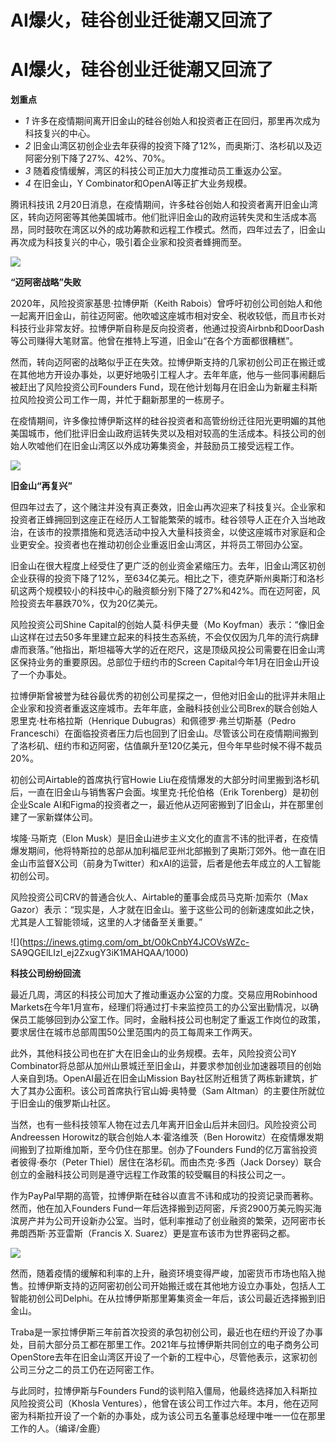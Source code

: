 # AI爆火，硅谷创业迁徙潮又回流了

# AI爆火，硅谷创业迁徙潮又回流了

**划重点**

  * _1_ 许多在疫情期间离开旧金山的硅谷创始人和投资者正在回归，那里再次成为科技复兴的中心。
  * _2_ 旧金山湾区初创企业去年获得的投资下降了12%，而奥斯汀、洛杉矶以及迈阿密分别下降了27%、42%、70%。
  * _3_ 随着疫情缓解，湾区的科技公司正加大力度推动员工重返办公室。
  * _4_ 在旧金山，Y Combinator和OpenAI等正扩大业务规模。

腾讯科技讯
2月20日消息，在疫情期间，许多硅谷创始人和投资者离开旧金山湾区，转向迈阿密等其他美国城市。他们批评旧金山的政府运转失灵和生活成本高昂，同时鼓吹在湾区以外的成功筹款和远程工作模式。然而，四年过去了，旧金山再次成为科技复兴的中心，吸引着企业家和投资者蜂拥而至。

![](https://inews.gtimg.com/om_bt/Oqlj-1LwkzP3a7AkHrap2N5AYi83h90Oi6jdge9LPNDGkAA/1000)

**“迈阿密战略”失败**

2020年，风险投资家基思·拉博伊斯（Keith
Rabois）曾呼吁初创公司创始人和他一起离开旧金山，前往迈阿密。他吹嘘这座城市相对安全、税收较低，而且市长对科技行业非常友好。拉博伊斯自称是反向投资者，他通过投资Airbnb和DoorDash等公司赚得大笔财富。他曾在推特上写道，旧金山“在各个方面都很糟糕”。

然而，转向迈阿密的战略似乎正在失效。拉博伊斯支持的几家初创公司正在搬迁或在其他地方开设办事处，以更好地吸引工程人才。去年年底，他与一些同事闹翻后被赶出了风险投资公司Founders
Fund，现在他计划每月在旧金山为新雇主科斯拉风险投资公司工作一周，并忙于翻新那里的一栋房子。

在疫情期间，许多像拉博伊斯这样的硅谷投资者和高管纷纷迁往阳光更明媚的其他美国城市，他们批评旧金山政府运转失灵以及相对较高的生活成本。科技公司的创始人吹嘘他们在旧金山湾区以外成功筹集资金，并鼓励员工接受远程工作。

![](https://inews.gtimg.com/om_bt/OYkfPc4in-j9O04DXd3Bvc2iRvlZb_oYiKqLWu8cZCqYoAA/1000)

**旧金山“再复兴”**

但四年过去了，这个赌注并没有真正奏效，旧金山再次迎来了科技复兴。企业家和投资者正蜂拥回到这座正在经历人工智能繁荣的城市。硅谷领导人正在介入当地政治，在该市的投票措施和竞选活动中投入大量科技资金，以使这座城市对家庭和企业更安全。投资者也在推动初创企业重返旧金山湾区，并将员工带回办公室。

旧金山在很大程度上经受住了更广泛的创业资金紧缩压力。去年，旧金山湾区初创企业获得的投资下降了12%，至634亿美元。相比之下，德克萨斯州奥斯汀和洛杉矶这两个规模较小的科技中心的融资额分别下降了27%和42%。而在迈阿密，风险投资去年暴跌70%，仅为20亿美元。

风险投资公司Shine Capital的创始人莫·科伊夫曼（Mo
Koyfman）表示：“像旧金山这样在过去50多年里建立起来的科技生态系统，不会仅仅因为几年的流行病肆虐而衰落。”他指出，斯坦福等大学的近在咫尺，这是顶级风投公司需要在旧金山湾区保持业务的重要原因。总部位于纽约市的Screen
Capital今年1月在旧金山开设了一个办事处。

拉博伊斯曾被誉为硅谷最优秀的初创公司星探之一，但他对旧金山的批评并未阻止企业家和投资者重返这座城市。去年年底，金融科技创业公司Brex的联合创始人恩里克·杜布格拉斯（Henrique
Dubugras）和佩德罗·弗兰切斯基（Pedro
Franceschi）在面临投资者压力后也回到了旧金山。尽管该公司在疫情期间搬到了洛杉矶、纽约市和迈阿密，估值飙升至120亿美元，但今年早些时候不得不裁员20%。

初创公司Airtable的首席执行官Howie Liu在疫情爆发的大部分时间里搬到洛杉矶后，一直在旧金山与销售客户会面。埃里克·托伦伯格（Erik
Torenberg）是初创企业Scale AI和Figma的投资者之一，最近他从迈阿密搬到了旧金山，并在那里创建了一家新媒体公司。

埃隆·马斯克（Elon
Musk）是旧金山进步主义文化的直言不讳的批评者，在疫情爆发期间，他将特斯拉的总部从加利福尼亚州北部搬到了奥斯汀郊外。他一直在旧金山市监督X公司（前身为Twitter）和xAI的运营，后者是他去年成立的人工智能初创公司。

风险投资公司CRV的普通合伙人、Airtable的董事会成员马克斯·加索尔（Max
Gazor）表示：“现实是，人才就在旧金山。鉴于这些公司的创新速度如此之快，尤其是人工智能领域，这里的人才储备至关重要。”

![](https://inews.gtimg.com/om_bt/O0kCnbY4JCOVsWZc-
SA9QGElLIzI_ej2ZxugY3iK1MAHQAA/1000)

**科技公司纷纷回流**

最近几周，湾区的科技公司加大了推动重返办公室的力度。交易应用Robinhood
Markets在今年1月宣布，经理们将通过打卡来监控员工的办公室出勤情况，以确保员工能够回到办公室工作。同时，金融科技公司也制定了重返工作岗位的政策，要求居住在城市总部周围50公里范围内的员工每周来工作两天。

此外，其他科技公司也在扩大在旧金山的业务规模。去年，风险投资公司Y
Combinator将总部从加州山景城迁至旧金山，并要求参加创业加速器项目的创始人亲自到场。OpenAI最近在旧金山Mission
Bay社区附近租赁了两栋新建筑，扩大了其办公面积。该公司首席执行官山姆·奥特曼（Sam Altman）的主要住所就位于旧金山的俄罗斯山社区。

当然，也有一些科技领军人物在过去几年离开旧金山后并未回归。风险投资公司Andreessen Horowitz的联合创始人本·霍洛维茨（Ben
Horowitz）在疫情爆发期间搬到了拉斯维加斯，至今仍住在那里。创办了Founders Fund的亿万富翁投资者彼得·泰尔（Peter
Thiel）居住在洛杉矶。而由杰克·多西（Jack Dorsey）联合创立的金融科技公司则是遵守远程工作政策的较受瞩目的科技公司之一。

作为PayPal早期的高管，拉博伊斯在硅谷以直言不讳和成功的投资记录而著称。然而，他在加入Founders
Fund一年后选择搬到迈阿密，斥资2900万美元购买海滨房产并为公司开设新办公室。当时，低利率推动了创业融资的繁荣，迈阿密市长弗朗西斯·苏亚雷斯（Francis
X. Suarez）更是宣布该市为世界密码之都。

![](https://inews.gtimg.com/om_bt/Of5xIXkzCBvLKdhYG6eFaj3gXwGzEDVGReowlvHNiJbvQAA/1000)

然而，随着疫情的缓解和利率的上升，融资环境变得严峻，加密货币市场也陷入抛售。拉博伊斯支持的迈阿密初创公司开始搬迁或在其他地方设立办事处，包括人工智能初创公司Delphi。在从拉博伊斯那里筹集资金一年后，该公司最近选择搬到旧金山。

Traba是一家拉博伊斯三年前首次投资的承包初创公司，最近也在纽约开设了办事处，目前大部分员工都在那里工作。2021年与拉博伊斯共同创立的电子商务公司OpenStore去年在旧金山湾区开设了一个新的工程中心，尽管他表示，这家初创公司三分之二的员工仍在迈阿密工作。

与此同时，拉博伊斯与Founders Fund的谈判陷入僵局，他最终选择加入科斯拉风险投资公司（Khosla
Ventures），他曾在该公司工作过六年。本月，他在迈阿密为科斯拉开设了一个新的办事处，成为该公司五名董事总经理中唯一一位在那里工作的人。（编译/金鹿）

